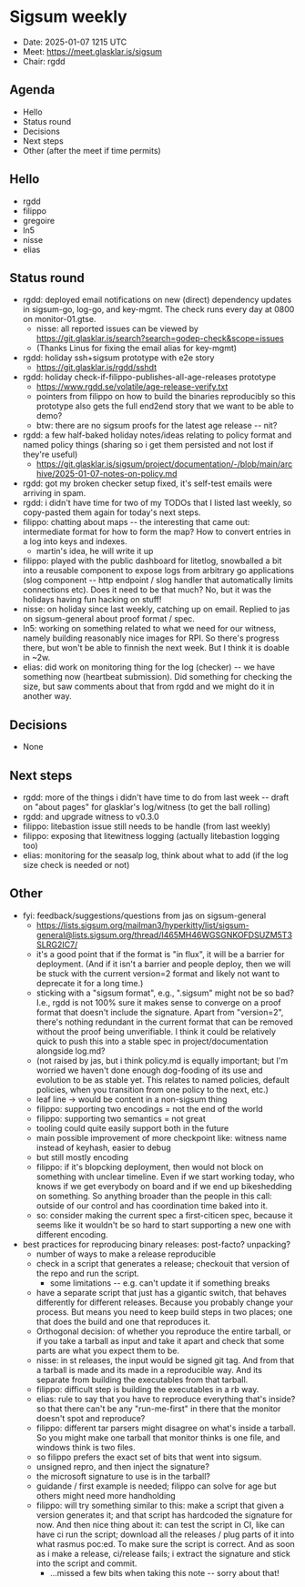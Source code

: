 # Sigsum weekly

- Date: 2025-01-07 1215 UTC
- Meet: https://meet.glasklar.is/sigsum
- Chair: rgdd

## Agenda

- Hello
- Status round
- Decisions
- Next steps
- Other (after the meet if time permits)

## Hello

- rgdd
- filippo
- gregoire
- ln5
- nisse
- elias

## Status round

- rgdd: deployed email notifications on new (direct) dependency updates in
  sigsum-go, log-go, and key-mgmt. The check runs every day at 0800 on
  monitor-01.gtse.
  - nisse: all reported issues can be viewed by
    https://git.glasklar.is/search?search=godep-check&scope=issues
  - (Thanks Linus for fixing the email alias for key-mgmt)
- rgdd: holiday ssh+sigsum prototype with e2e story
  - https://git.glasklar.is/rgdd/sshdt
- rgdd: holiday check-if-filippo-publishes-all-age-releases prototype
  - https://www.rgdd.se/volatile/age-release-verify.txt
  - pointers from filippo on how to build the binaries reproducibly so this
    prototype also gets the full end2end story that we want to be able to demo?
  - btw: there are no sigsum proofs for the latest age release -- nit?
- rgdd: a few half-baked holiday notes/ideas relating to policy format and named
  policy things (sharing so i get them persisted and not lost if they're useful)
  - https://git.glasklar.is/sigsum/project/documentation/-/blob/main/archive/2025-01-07-notes-on-policy.md
- rgdd: got my broken checker setup fixed, it's self-test emails were arriving
  in spam.
- rgdd: i didn't have time for two of my TODOs that I listed last weekly, so
  copy-pasted them again for today's next steps.
- filippo: chatting about maps -- the interesting that came out: intermediate
  format for how to form the map? How to convert entries in a log into keys and
  indexes.
  - martin's idea, he will write it up
- filippo: played with the public dashboard for litetlog, snowballed a bit into
  a reusable component to expose logs from arbitrary go applications (slog
  component -- http endpoint / slog handler that automatically limits
  connections etc). Does it need to be that much? No, but it was the holidays
  having fun hacking on stuff!
- nisse: on holiday since last weekly, catching up on email. Replied to jas on
  sigsum-general about proof format / spec.
- ln5: working on something related to what we need for our witness, namely
  building reasonably nice images for RPI. So there's progress there, but won't
  be able to finnish the next week. But I think it is doable in ~2w.
- elias: did work on monitoring thing for the log (checker) -- we have something
  now (heartbeat submission). Did something for checking the size, but saw
  comments about that from rgdd and we might do it in another way.

## Decisions

- None

## Next steps

- rgdd: more of the things i didn't have time to do from last week -- draft on
  "about pages" for glasklar's log/witness (to get the ball rolling)
- rgdd: and upgrade witness to v0.3.0
- filippo: litebastion issue still needs to be handle (from last weekly)
- filippo: exposing that litewitness logging (actually litebastion logging too)
- elias: monitoring for the seasalp log, think about what to add (if the log
  size check is needed or not)

## Other

- fyi: feedback/suggestions/questions from jas on sigsum-general
  - https://lists.sigsum.org/mailman3/hyperkitty/list/sigsum-general@lists.sigsum.org/thread/I465MH46WGSGNKOFDSUZM5T3SLRG2IC7/
  - it's a good point that if the format is "in flux", it will be a barrier for
    deployment. (And if it isn't a barrier and people deploy, then we will be
    stuck with the current version=2 format and likely not want to deprecate it
    for a long time.)
  - sticking with a "sigsum format", e.g., ".sigsum" might not be so bad? I.e.,
    rgdd is not 100% sure it makes sense to converge on a proof format that
    doesn't include the signature. Apart from "version=2", there's nothing
    redundant in the current format that can be removed without the proof being
    unverifiable. I think it could be relatively quick to push this into a
    stable spec in project/documentation alongside log.md?
  - (not raised by jas, but i think policy.md is equally important; but I'm
    worried we haven't done enough dog-fooding of its use and evolution to be as
    stable yet. This relates to named policies, default policies, when you
    transition from one policy to the next, etc.)
  - leaf line -> would be content in a non-sigsum thing
  - filippo: supporting two encodings = not the end of the world
  - filippo: supporting two semantics = not great
  - tooling could quite easily support both in the future
  - main possible improvement of more checkpoint like: witness name instead of
    keyhash, easier to debug
  - but still mostly encoding
  - filippo: if it's blopcking deployment, then would not block on something
    with unclear timeline. Even if we start working today, who knows if we get
    everybody on board and if we end up bikeshedding on something. So anything
    broader than the people in this call: outside of our control and has
    coordination time baked into it.
  - so: consider making the current spec a first-citicen spec, because it seems
    like it wouldn't be so hard to start supporting a new one with different
    encoding.
- best practices for reproducing binary releases: post-facto? unpacking?
  - number of ways to make a release reproducible
  - check in a script that generates a release; checkouit that version of the
    repo and run the script.
    - some limitations -- e.g. can't update it if something breaks
  - have a separate script that just has a gigantic switch, that behaves
    differently for different releases. Because you probably change your
    process. But means you need to keep build steps in two places; one that does
    the build and one that reproduces it.
  - Orthogonal decision: of whether you reproduce the entire tarball, or if you
    take a tarball as input and take it apart and check that some parts are what
    you expect them to be.
  - nisse: in st releases, the input would be signed git tag. And from that a
    tarball is made and its made in a reproducible way. And its separate from
    building the executables from that tarball.
  - filippo: difficult step is building the executables in a rb way.
  - elias: rule to say that you have to reproduce everything that's inside? so
    that there can't be any "run-me-first" in there that the monitor doesn't
    spot and reproduce?
  - filippo: different tar parsers might disagree on what's inside a tarball. So
    you might make one tarball that monitor thinks is one file, and windows
    think is two files.
  - so filippo prefers the exact set of bits that went into sigsum.
  - unsigned repro, and then inject the signature?
  - the microsoft signature to use is in the tarball?
  - guidande / first example is needed; filippo can solve for age but others
    might need more handholding
  - filippo: will try something similar to this: make a script that given a
    version generates it; and that script has hardcoded the signature for now.
    And then nice thing about it: can test the script in CI, like can have ci
    run the script; download all the releases / plug parts of it into what
    rasmus poc:ed. To make sure the script is correct. And as soon as i make a
    release, ci/release fails; i extract the signature and stick into the script
    and commit.
    - ...missed a few bits when taking this note -- sorry about that!
